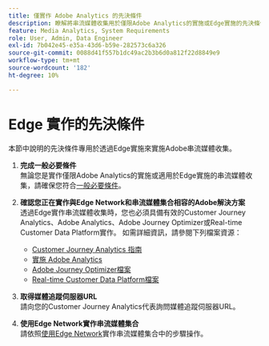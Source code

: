 ```yaml
---
title: 僅實作 Adob​​e Analytics 的先決條件
description: 瞭解將串流媒體收集用於僅限Adobe Analytics的實施或Edge實施的先決條件
feature: Media Analytics, System Requirements
role: User, Admin, Data Engineer
exl-id: 7b042e45-e35a-43d6-b59e-282573c6a326
source-git-commit: 0088d41f557b1dc49ac2b3b6d0a812f22d8849e9
workflow-type: tm+mt
source-wordcount: '182'
ht-degree: 10%

---
```


# Edge 實作的先決條件

本節中說明的先決條件專用於透過Edge實施來實施Adobe串流媒體收集。

1. **完成一般必要條件**<br>
無論您是實作僅限Adobe Analytics的實施或適用於Edge實施的串流媒體收集，請確保您符合[一般必要條件](/help/getting-started/prereqs.md)。

1. **確認您正在實作與Edge Network和串流媒體集合相容的Adobe解決方案**<br>
透過Edge實作串流媒體收集時，您也必須具備有效的Customer Journey Analytics、Adobe Analytics、Adobe Journey Optimizer或Real-time Customer Data Platform實作。 如需詳細資訊，請參閱下列檔案資源：
   * [Customer Journey Analytics 指南](https://experienceleague.adobe.com/docs/analytics-platform/using/cja-landing.html?lang=zh-Hant)
   * [實施 Adobe Analytics](https://experienceleague.adobe.com/docs/analytics/implementation/home.html?lang=zh-Hant)
   * [Adobe Journey Optimizer檔案](https://experienceleague.adobe.com/docs/journey-optimizer.html?lang=zh-Hant)
   * [Real-time Customer Data Platform檔案](https://experienceleague.adobe.com/docs/real-time-customer-data-platform.html)

1. **取得媒體追蹤伺服器URL**<br>
請向您的Customer Journey Analytics代表詢問媒體追蹤伺服器URL。<!-- This is the `collection-api-server` URL for the Mobile SDK, the JavaScript SDK, and the non-collection-api tracking server for Roku. Domain names for API implementation is: `[your_namespace].hb-api.omtrdc.net`. -->

1. **使用Edge Network實作串流媒體集合**<br>
請依照[使用Edge Network](/help/implementation/edge/implementation-edge.md)實作串流媒體集合中的步驟操作。
